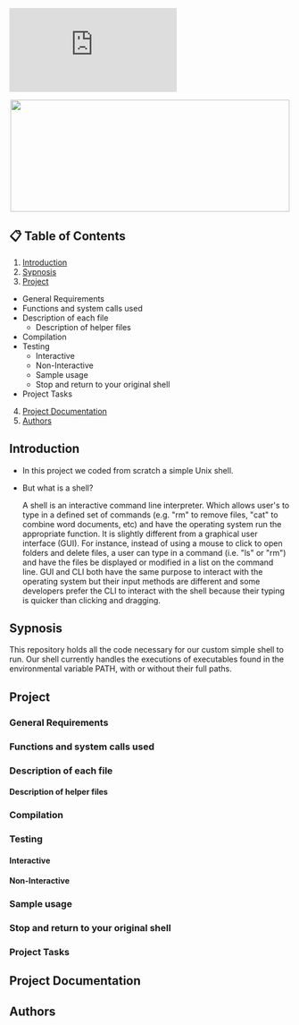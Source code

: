 ![animated banner](https://github.com/jGohan-cpu/holbertonschool-simple_shell/edit/master/README.md)
<p align="center">
  <img src="https://github.com/jGohan-cpu/holbertonschool-simple_shell/edit/master/README.md" width="500" height="200">
</p>


## **:clipboard: Table of Contents**
1. [Introduction](#introduction)
2. [Sypnosis](#sypnosis)
3. [Project](#Project)
  - General Requirements
  - Functions and system calls used
  - Description of each file
    - Description of helper files
  - Compilation
  - Testing
    - Interactive
    - Non-Interactive
    - Sample usage
    - Stop and return to your original shell
  - Project Tasks
4. [Project Documentation](#documentation)
5. [Authors](#authors)

## Introduction
 * In this project we coded from scratch a simple Unix shell.
  
  * But what is a shell?
    
    A shell is an interactive command line interpreter. Which allows user's to type in a defined set of commands (e.g. "rm" to remove files, "cat" to combine word documents, etc) and have the operating system run the appropriate function. It is slightly different from a graphical user interface (GUI). For instance, instead of using a mouse to click to open folders and delete files, a user can type in a command (i.e. "ls" or "rm") and have the files be displayed or modified in a list on the command line. GUI and CLI both have the same purpose to interact with the operating system but their input methods are different and some developers prefer the CLI to interact with the shell because their typing is quicker than clicking and dragging.
    
## Sypnosis

  This repository holds all the code necessary for our custom simple shell to run. Our shell currently handles the executions of executables found in the environmental variable PATH, with or without their full paths.
  
## Project

### General Requirements
  
### Functions and system calls used
  
### Description of each file

#### Description of helper files
    
### Compilation
  
### Testing
    
#### Interactive
    
#### Non-Interactive
    
### Sample usage
    
### Stop and return to your original shell
    
### Project Tasks

## Project Documentation

## Authors
